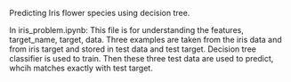 Predicting Iris flower species using decision tree.

In iris_problem.ipynb:
This file is for understanding the features, target_name, target, data. Three examples are taken from the iris data and from iris target and stored in test data and test target. Decision tree classifier is used to train. Then these three test data are used to predict, whcih matches exactly with test target.
